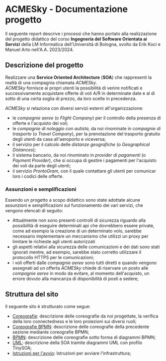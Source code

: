 # ACMESky - Documentazione progetto

Il seguente report descrive i processi che hanno portato alla realizzazione del progetto didattico del corso **Ingegneria del Software Orientata ai Servizi** della LM Informatica dell'Università di Bologna, svolto da Erik Koci e Manuel Arto nell'A.A. 2023/2024.

## Descrizione del progetto
Realizzare una **Service Oriented Architecture** (**SOA**) che rappresenti la realtà di una compagnia chiamata *ACMESky*.  
*ACMESky* fornisce ai propri utenti la possibilità di venire notificati e successivamente acquistare offerte di voli A/R in determinate date e al di sotto di una certa soglia di prezzo, da loro scelte in precedenza.

*ACMESky* si relaziona con diversi servizi esterni all'organizzazione:

- le *compagnie aeree* (o *Flight Company*) per il controllo della presenza di offerte e l'acquisto dei voli;
- le *compagnie di noleggio con autista*, da noi rinominate in *compagnie di trasporto* (o *Travel Company*), per la prenotazione del trasporto gratuito degli utenti da casa all'aeroporto e viceversa;
- il servizio per il calcolo delle *distanze geografiche* (o *Geographical Distances*);
- il sistema bancario, da noi rinominato in *provider di pagamenti* (o *Payment Provider*), che si occupa di gestire i pagamenti per l'acquisto dei voli da parte degli utenti;
- il servizio *ProntoGram*, con il quale contattare gli utenti per comunicar loro i codici delle offerte.

### Assunzioni e semplificazioni

Essendo un progetto a scopo didattico sono state adottate alcune assunzioni e semplificazioni sul funzionamento dei vari servizi, che vengono elencati di seguito:

- Attualmente non sono presenti controlli di sicurezza riguardo alla possibilità di eseguire determinati api che dovrebbero essere private, come ad esempio la creazione di un determinato volo, sarebbe necessario implementare un meccanismo che utilizzi un proxy per limitare le richieste agli utenti autorizzati
- gli aspetti relativi alla sicurezza delle comunicazioni e dei dati sono stati ignorati mentre, ad esempio, sarebbe stato corretto utilizzare il protocollo HTTPS per le comunicazioni;
- i voli offerti dalle *compagnie aeree* sono tutti diretti e quando vengono assegnati ad un offerta *ACMESky* chiede di riservare un posto alle *compagnie aeree* in modo da evitare, al momento dell'acquisto, un errore dovuto alla mancanza di disponibilità di posti a sedere;

## Struttura del sito
Il seguente sito è strutturato come segue:
	
- [Coreografie](docs/coreografie.md): descrizione delle coreografie da noi progettate, la verifica della loro connectedness e le loro proiezioni sui diversi ruoli;
- [Coreografie BPMN](docs/coreografiebpmn.md): descrizione delle coreografie della precedente sezione mediante coreografie BPMN;
- [BPMN](docs/bpmn.md): descrizione delle coreografie sotto forma di diagrammi BPMN;
- [UML](docs/uml.md): descrizione della SOA tramite diagrammi UML con profilo TinySOA;
- [Istruzioni per l'avvio](docs/executeinstruction.md): Istruzioni per avviare l'infrastruttura;